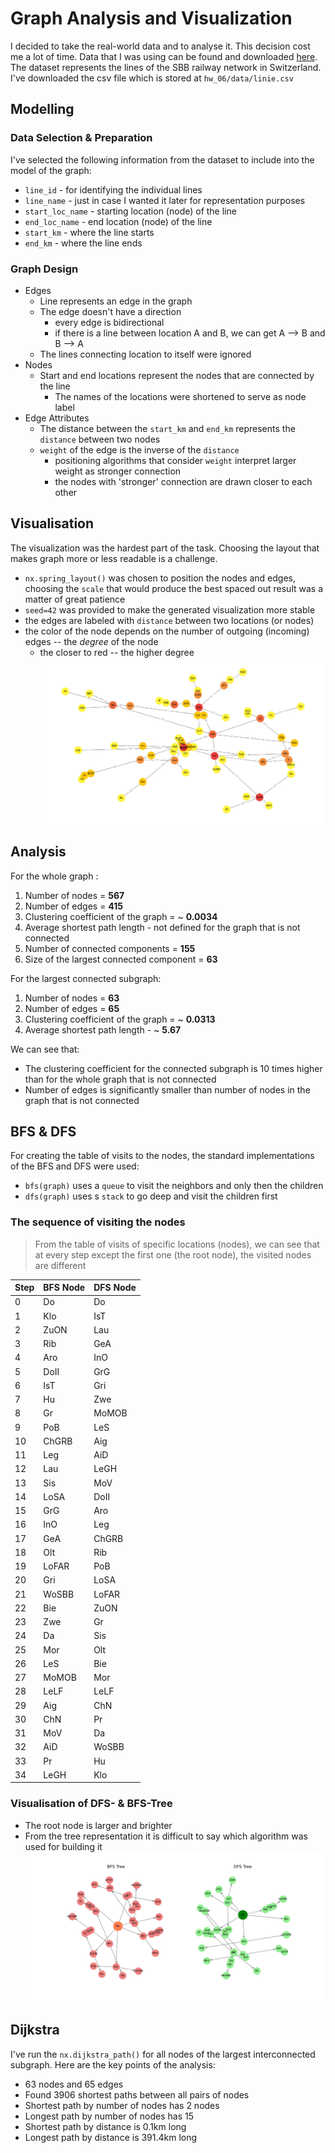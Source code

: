 # Graph Analysis and Visualization

I decided to take the real-world data and to analyse it. This decision cost me a lot of time. Data that I was using can be found and downloaded [here](https://data.sbb.ch/explore/dataset/linie/information/?location=7,47.67648,9.38232&basemap=00c4d6). The dataset represents the lines of the SBB railway network in Switzerland. I've downloaded the csv file which is stored at `hw_06/data/linie.csv`

## Modelling
### Data Selection & Preparation
I've selected the following information from the dataset to include into the model of the graph:
* `line_id` - for identifying the individual lines
* `line_name` - just in case I wanted it later for representation purposes
* `start_loc_name` - starting location (node) of the line
* `end_loc_name` - end location (node) of the line
* `start_km` - where the line starts
* `end_km` - where the line ends
### Graph Design
* Edges
  * Line represents an edge in the graph
  * The edge doesn't have a direction
    * every edge is bidirectional
    * if there is a line between location A and B, we can get A --> B and B --> A
  * The lines connecting location to itself were ignored
* Nodes
  * Start and end locations represent the nodes that are connected by the line
    * The names of the locations were shortened to serve as node label 
* Edge Attributes
  * The distance between the `start_km` and `end_km` represents the `distance` between two nodes
  * `weight` of the edge is the inverse of the `distance` 
    * positioning algorithms that consider `weight` interpret larger weight as stronger connection
    * the nodes with 'stronger' connection are drawn closer to each other

## Visualisation
The visualization was the hardest part of the task. Choosing the layout that makes graph more or less readable is a challenge.
* `nx.spring_layout()` was chosen to position the nodes and edges, choosing the `scale` that would produce the best spaced out result was a matter of great patience
* `seed=42` was provided to make the generated visualization more stable
* the edges are labeled with `distance` between two locations (or nodes)
* the color of the node depends on the number of outgoing (incoming) edges -- the _degree_ of the node
  * the closer to red -- the higher degree
![img.png](largest_subgraph.png)
## Analysis
For the whole graph :
1. Number of nodes = **567**
2. Number of edges = **415**
3. Clustering coefficient of the graph = ~ **0.0034**
4. Average shortest path length - not defined for the graph that is not connected
5. Number of connected components = **155**
6. Size of the largest connected component = **63**

For the largest connected subgraph:
1. Number of nodes = **63**
2. Number of edges = **65**
3. Clustering coefficient of the graph = ~ **0.0313**
4. Average shortest path length - ~ **5.67**

We can see that:
* The clustering coefficient for the connected subgraph is 10 times higher than for the whole graph that is not connected
* Number of edges is significantly smaller than number of nodes in the graph that is not connected

## BFS & DFS
For creating the table of visits to the nodes, the standard implementations of the BFS and DFS were used:
* `bfs(graph)` uses a `queue` to visit the neighbors and only then the children
* `dfs(graph)` uses s `stack` to go deep and visit the children first
### The sequence of visiting the nodes
> From the table of visits of specific locations (nodes), we can see that at every step except the first one (the root node), the visited nodes are different

| Step | BFS Node | DFS Node |
|------|----------|----------|
| 0    | Do       | Do       |
| 1    | Klo      | IsT      |
| 2    | ZuON     | Lau      |
| 3    | Rib      | GeA      |
| 4    | Aro      | InO      |
| 5    | DoII     | GrG      |
| 6    | IsT      | Gri      |
| 7    | Hu       | Zwe      |
| 8    | Gr       | MoMOB    |
| 9    | PoB      | LeS      |
| 10   | ChGRB    | Aig      |
| 11   | Leg      | AiD      |
| 12   | Lau      | LeGH     |
| 13   | Sis      | MoV      |
| 14   | LoSA     | DoII     |
| 15   | GrG      | Aro      |
| 16   | InO      | Leg      |
| 17   | GeA      | ChGRB    |
| 18   | Olt      | Rib      |
| 19   | LoFAR    | PoB      |
| 20   | Gri      | LoSA     |
| 21   | WoSBB    | LoFAR    |
| 22   | Bie      | ZuON     |
| 23   | Zwe      | Gr       |
| 24   | Da       | Sis      |
| 25   | Mor      | Olt      |
| 26   | LeS      | Bie      |
| 27   | MoMOB    | Mor      |
| 28   | LeLF     | LeLF     |
| 29   | Aig      | ChN      |
| 30   | ChN      | Pr       |
| 31   | MoV      | Da       |
| 32   | AiD      | WoSBB    |
| 33   | Pr       | Hu       |
| 34   | LeGH     | Klo      |

### Visualisation of DFS- & BFS-Tree
* The root node is larger and brighter
* From the tree representation it is difficult to say which algorithm was used for building it
![img.png](trees.png)

## Dijkstra 
I've run the `nx.dijkstra_path()` for all nodes of the largest interconnected subgraph. Here are the key points of the analysis:
* 63 nodes and 65 edges
* Found 3906 shortest paths between all pairs of nodes
* Shortest path by number of nodes has 2 nodes
* Longest path by number of nodes has 15
* Shortest path by distance is 0.1km long
* Longest path by distance is 391.4km long
